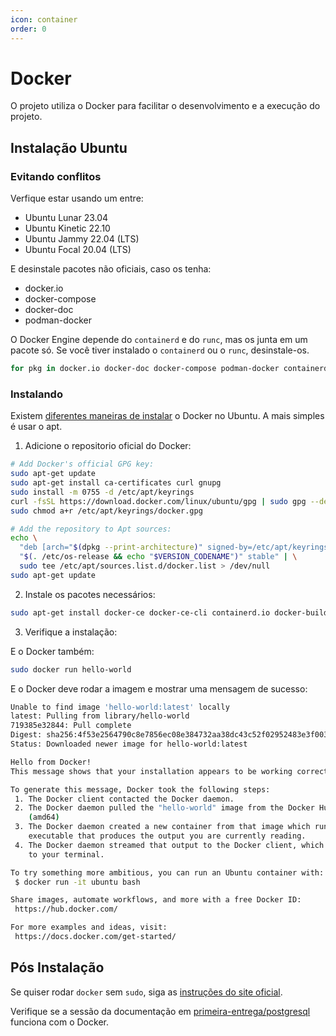 ```yaml
---
icon: container
order: 0
---
```


# Docker

O projeto utiliza o Docker para facilitar o desenvolvimento e a execução do projeto.

## Instalação Ubuntu

### Evitando conflitos

Verfique estar usando um entre:

- Ubuntu Lunar 23.04
- Ubuntu Kinetic 22.10
- Ubuntu Jammy 22.04 (LTS)
- Ubuntu Focal 20.04 (LTS)

E desinstale pacotes não oficiais, caso os tenha:

- docker.io
- docker-compose
- docker-doc
- podman-docker

O Docker Engine depende do `containerd` e do `runc`, mas os junta em um pacote só. Se você tiver instalado o `containerd` ou o `runc`, desinstale-os.

```bash
for pkg in docker.io docker-doc docker-compose podman-docker containerd runc; do sudo apt-get remove $pkg; done
```

### Instalando

Existem [diferentes maneiras de instalar](https://docs.docker.com/engine/install/ubuntu/#installation-methods) o Docker no Ubuntu. A mais simples é usar o apt.

1. Adicione o repositorio oficial do Docker:

```bash
# Add Docker's official GPG key:
sudo apt-get update
sudo apt-get install ca-certificates curl gnupg
sudo install -m 0755 -d /etc/apt/keyrings
curl -fsSL https://download.docker.com/linux/ubuntu/gpg | sudo gpg --dearmor -o /etc/apt/keyrings/docker.gpg
sudo chmod a+r /etc/apt/keyrings/docker.gpg

# Add the repository to Apt sources:
echo \
  "deb [arch="$(dpkg --print-architecture)" signed-by=/etc/apt/keyrings/docker.gpg] https://download.docker.com/linux/ubuntu \
  "$(. /etc/os-release && echo "$VERSION_CODENAME")" stable" | \
  sudo tee /etc/apt/sources.list.d/docker.list > /dev/null
sudo apt-get update
```

2. Instale os pacotes necessários:

```bash
sudo apt-get install docker-ce docker-ce-cli containerd.io docker-buildx-plugin docker-compose-plugin
```

3. Verifique a instalação:

E o Docker também:

```bash
sudo docker run hello-world
```

E o Docker deve rodar a imagem e mostrar uma mensagem de sucesso:

```bash
Unable to find image 'hello-world:latest' locally
latest: Pulling from library/hello-world
719385e32844: Pull complete
Digest: sha256:4f53e2564790c8e7856ec08e384732aa38dc43c52f02952483e3f003afbf23db
Status: Downloaded newer image for hello-world:latest

Hello from Docker!
This message shows that your installation appears to be working correctly.

To generate this message, Docker took the following steps:
 1. The Docker client contacted the Docker daemon.
 2. The Docker daemon pulled the "hello-world" image from the Docker Hub.
    (amd64)
 3. The Docker daemon created a new container from that image which runs the
    executable that produces the output you are currently reading.
 4. The Docker daemon streamed that output to the Docker client, which sent it
    to your terminal.

To try something more ambitious, you can run an Ubuntu container with:
 $ docker run -it ubuntu bash

Share images, automate workflows, and more with a free Docker ID:
 https://hub.docker.com/

For more examples and ideas, visit:
 https://docs.docker.com/get-started/
```

## Pós Instalação

Se quiser rodar `docker` sem `sudo`, siga as [instruções do site oficial](https://docs.docker.com/engine/install/linux-postinstall/).

Verifique se a sessão da documentação em [primeira-entrega/postgresql](./postgresql.md) funciona com o Docker.
